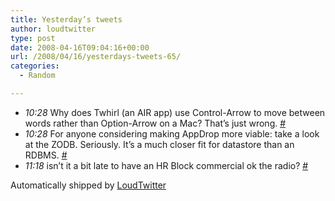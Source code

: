 ```yaml
---
title: Yesterday’s tweets
author: loudtwitter
type: post
date: 2008-04-16T09:04:16+00:00
url: /2008/04/16/yesterdays-tweets-65/
categories:
  - Random

---
```

<ul class="loudtwitter">
  <li>
    <em>10:28</em> Why does Twhirl (an AIR app) use Control-Arrow to move between words rather than Option-Arrow on a Mac? That&#8217;s just wrong. <a href="http://twitter.com/dangoor/statuses/789578594">#</a>
  </li>
  <li>
    <em>10:28</em> For anyone considering making AppDrop more viable: take a look at the ZODB. Seriously. It&#8217;s a much closer fit for datastore than an RDBMS. <a href="http://twitter.com/dangoor/statuses/789578876">#</a>
  </li>
  <li>
    <em>11:18</em> isn&#8217;t it a bit late to have an HR Block commercial ok the radio? <a href="http://twitter.com/dangoor/statuses/789614380">#</a>
  </li>
</ul>

Automatically shipped by [LoudTwitter][1]

 [1]: http://www.loudtwitter.com
